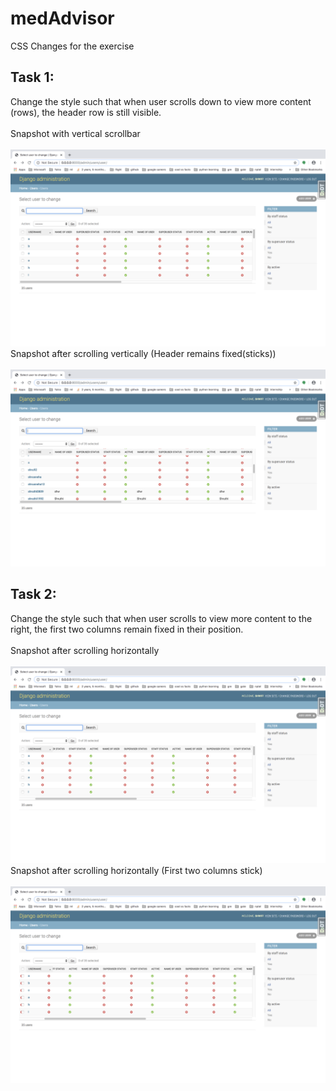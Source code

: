 # medAdvisor
CSS Changes for the exercise
## Task 1:
Change the style such that when user scrolls down to view more content (rows), the header row is still visible.
<br><br>
Snapshot with vertical scrollbar
<br><br>
![Image of table](https://github.com/shw97/medAdvisor/blob/master/Table%20with%20vertical%20scroll.png)
Snapshot after scrolling vertically (Header remains fixed(sticks))
<br><br>
![Image of table](https://github.com/shw97/medAdvisor/blob/master/Table%20after%20vertical%20scroll.png)
## Task 2:
Change the style such that when user scrolls to view more content to the right, the first two columns remain fixed in their position.
<br><br>
Snapshot after scrolling horizontally
<br><br>
![Image of table](https://github.com/shw97/medAdvisor/blob/master/Table%20after%20horizontal%20scroll.png)
Snapshot after scrolling horizontally (First two columns stick)
<br><br>
![Image of table](https://github.com/shw97/medAdvisor/blob/master/Table%20after%20horizontal%20scroll%202.png)
